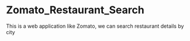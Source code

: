 # Zomato_Restaurant_Search
This is a web application like Zomato, we can search restaurant details by city
